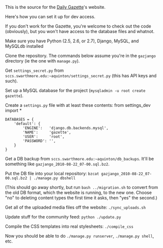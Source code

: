 This is the source for the [Daily Gazette](http://daily.swarthmore.edu)'s website.

Here's how you can set it up for dev access.

If you don't work for the Gazette, you're welcome to check out the code (obviously), but you won't have access to the database files and whatnot.

Make sure you have Python (2.5, 2.6, or 2.7), Django, MySQL, and MySQLdb installed

Clone the repository. The commands below assume you're in the `gazjango` directory (ie the one with `manage.py`).

Get `settings_secret.py` from `sccs.swarthmore.edu:~aquinton/settings_secret.py` (this has API keys and such).

Set up a MySQL database for the project (`mysqladmin -u root create gazette`).

Create a `settings.py` file with at least these contents:
    from settings_dev import *

    DATABASES = {
        'default': {
            'ENGINE':   'django.db.backends.mysql',
            'NAME':     'gazette',
            'USER':     'root',
            'PASSWORD': '',
        }
    }


Get a DB backup from `sccs.swarthmore.edu:~aquinton/db_backups`. It'll be something like `gazjango_2010-08-22_07-00.sql.bz2`.

Put the DB file into your local repository: `bzcat gazjango_2010-08-22_07-00.sql.bz2 | ./manage.py dbshell`

(This should go away shortly, but run `bash ../migration.sh` to convert from the old DB format, which the website is running, to the new one. Choose "no" to deleting content types the first time it asks, then "yes" the second.)

Get all of the uploaded media files off the website: `./sync_uploads.sh`

Update stuff for the community feed: `python ./update.py`

Compile the CSS templates into real stylesheets: `./compile_css`

Now you should be able to do `./manage.py runserver`, `./manage.py shell`, etc.
